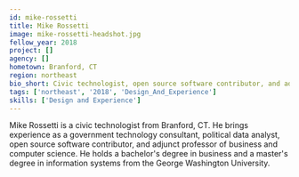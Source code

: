 ```yaml
---
id: mike-rossetti
title: Mike Rossetti
image: mike-rossetti-headshot.jpg
fellow_year: 2018
project: []
agency: []
hometown: Branford, CT
region: northeast
bio_short: Civic technologist, open source software contributor, and adjunct professor of business and computer science.
tags: ['northeast', '2018', 'Design_And_Experience']
skills: ['Design and Experience']
---
```


Mike Rossetti is a civic technologist from Branford, CT. He brings experience as a government technology consultant, political data analyst, open source software contributor, and adjunct professor of business and computer science. He holds a bachelor's degree in business and a master's degree in information systems from the George Washington University.

